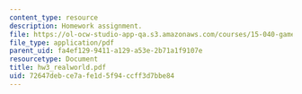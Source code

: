 ```yaml
---
content_type: resource
description: Homework assignment.
file: https://ol-ocw-studio-app-qa.s3.amazonaws.com/courses/15-040-game-theory-for-managers-spring-2004/72647debce7afe1d5f94ccff3d7bbe84_hw3_realworld.pdf
file_type: application/pdf
parent_uid: fa4ef129-9411-a129-a53e-2b71a1f9107e
resourcetype: Document
title: hw3_realworld.pdf
uid: 72647deb-ce7a-fe1d-5f94-ccff3d7bbe84
---
```

